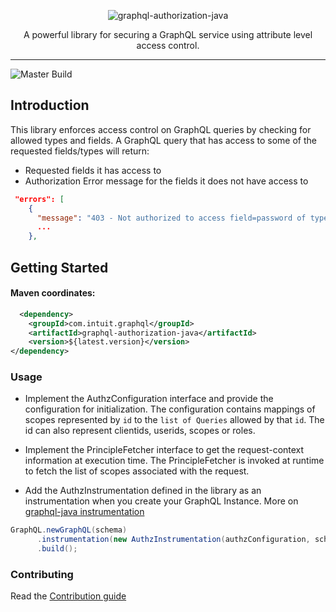 <div align="center">

![graphql-authorization-java](./graphql-authorization-java.png)

</div>

<div style="text-align: center;">A powerful library for securing a GraphQL service using attribute level access control. </div>

-----

![Master Build](https://github.com/graph-quilt/graphql-authorization-java/actions/workflows/main.yml/badge.svg)


## Introduction

This library enforces access control on GraphQL queries by checking for allowed types and fields. A GraphQL query that 
has access to some of the requested fields/types will return:
* Requested fields it has access to
* Authorization Error message for the fields it does not have access to
    
```json lines
 "errors": [
    {
      "message": "403 - Not authorized to access field=password of type=AccountType",
      ...
    },
```

## Getting Started 

#### Maven coordinates:

```xml
  <dependency>
    <groupId>com.intuit.graphql</groupId>
    <artifactId>graphql-authorization-java</artifactId>
    <version>${latest.version}</version>
</dependency>
```

### Usage

* Implement the AuthzConfiguration interface and provide the configuration for initialization. The configuration contains
  mappings of scopes represented by `id` to the `list of Queries` allowed by that `id`. The id can also represent clientids, 
  userids, scopes or roles.

* Implement the PrincipleFetcher interface to get the request-context information at execution time. The PrincipleFetcher
  is invoked at runtime to fetch the list of scopes associated with the request.

* Add the AuthzInstrumentation defined in the library as an instrumentation when you create your GraphQL Instance. More on
  [graphql-java instrumentation](https://www.graphql-java.com/documentation/instrumentation/)

 ```java
 GraphQL.newGraphQL(schema)
       .instrumentation(new AuthzInstrumentation(authzConfiguration, schema, principleFetcher))
       .build();
 ```

### Contributing

Read the [Contribution guide](./.github/CONTRIBUTING.md)
